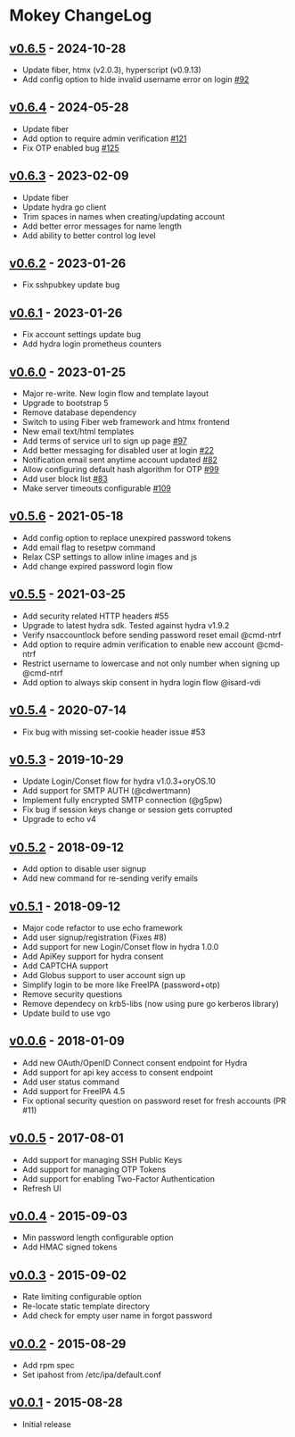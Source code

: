 # Mokey ChangeLog

## [v0.6.5] - 2024-10-28

- Update fiber, htmx (v2.0.3), hyperscript (v0.9.13)
- Add config option to hide invalid username error on login [#92](https://github.com/ubccr/mokey/issues/92)

## [v0.6.4] - 2024-05-28

- Update fiber
- Add option to require admin verification [#121](https://github.com/ubccr/mokey/issues/121)
- Fix OTP enabled bug [#125](https://github.com/ubccr/mokey/issues/125)

## [v0.6.3] - 2023-02-09

- Update fiber
- Update hydra go client
- Trim spaces in names when creating/updating account
- Add better error messages for name length
- Add ability to better control log level

## [v0.6.2] - 2023-01-26

- Fix sshpubkey update bug

## [v0.6.1] - 2023-01-26

- Fix account settings update bug
- Add hydra login prometheus counters

## [v0.6.0] - 2023-01-25

- Major re-write. New login flow and template layout
- Upgrade to bootstrap 5
- Remove database dependency
- Switch to using Fiber web framework and htmx frontend
- New email text/html templates
- Add terms of service url to sign up page [#97](https://github.com/ubccr/mokey/issues/97)
- Add better messaging for disabled user at login [#22](https://github.com/ubccr/mokey/issues/22)
- Notification email sent anytime account updated [#82](https://github.com/ubccr/mokey/issues/82)
- Allow configuring default hash algorithm for OTP [#99](https://github.com/ubccr/mokey/issues/99)
- Add user block list [#83](https://github.com/ubccr/mokey/issues/83)
- Make server timeouts configurable [#109](https://github.com/ubccr/mokey/issues/109)

## [v0.5.6] - 2021-05-18

- Add config option to replace unexpired password tokens
- Add email flag to resetpw command
- Relax CSP settings to allow inline images and js
- Add change expired password login flow

## [v0.5.5] - 2021-03-25

- Add security related HTTP headers #55
- Upgrade to latest hydra sdk. Tested against hydra v1.9.2
- Verify nsaccountlock before sending password reset email @cmd-ntrf
- Add option to require admin verification to enable new account @cmd-ntrf
- Restrict username to lowercase and not only number when signing up @cmd-ntrf
- Add option to always skip consent in hydra login flow @isard-vdi

## [v0.5.4] - 2020-07-14

- Fix bug with missing set-cookie header issue #53

## [v0.5.3] - 2019-10-29

- Update Login/Conset flow for hydra v1.0.3+oryOS.10
- Add support for SMTP AUTH (@cdwertmann)
- Implement fully encrypted SMTP connection (@g5pw)
- Fix bug if session keys change or session gets corrupted
- Upgrade to echo v4

## [v0.5.2] - 2018-09-12

- Add option to disable user signup
- Add new command for re-sending verify emails

## [v0.5.1] - 2018-09-12

- Major code refactor to use echo framework
- Add user signup/registration (Fixes #8)
- Add support for new Login/Conset flow in hydra 1.0.0
- Add ApiKey support for hydra consent
- Add CAPTCHA support
- Add Globus support to user account sign up
- Simplify login to be more like FreeIPA (password+otp)
- Remove security questions
- Remove dependecy on krb5-libs (now using pure go kerberos library)
- Update build to use vgo

## [v0.0.6] - 2018-01-09

- Add new OAuth/OpenID Connect consent endpoint for Hydra
- Add support for api key access to consent endpoint
- Add user status command
- Add support for FreeIPA 4.5
- Fix optional security question on password reset for fresh accounts (PR #11)

## [v0.0.5] - 2017-08-01

- Add support for managing SSH Public Keys
- Add support for managing OTP Tokens
- Add support for enabling Two-Factor Authentication
- Refresh UI

## [v0.0.4] - 2015-09-03

- Min password length configurable option
- Add HMAC signed tokens

## [v0.0.3] - 2015-09-02

- Rate limiting configurable option
- Re-locate static template directory
- Add check for empty user name in forgot password

## [v0.0.2] - 2015-08-29

- Add rpm spec
- Set ipahost from /etc/ipa/default.conf

## [v0.0.1] - 2015-08-28

- Initial release

[v0.0.1]: https://github.com/ubccr/mokey/releases/tag/v0.0.1
[v0.0.2]: https://github.com/ubccr/mokey/releases/tag/v0.0.2
[v0.0.3]: https://github.com/ubccr/mokey/releases/tag/v0.0.3
[v0.0.4]: https://github.com/ubccr/mokey/releases/tag/v0.0.4
[v0.0.5]: https://github.com/ubccr/mokey/releases/tag/v0.0.5
[v0.0.6]: https://github.com/ubccr/mokey/releases/tag/v0.0.6
[v0.5.1]: https://github.com/ubccr/mokey/releases/tag/v0.5.1
[v0.5.2]: https://github.com/ubccr/mokey/releases/tag/v0.5.2
[v0.5.3]: https://github.com/ubccr/mokey/releases/tag/v0.5.3
[v0.5.4]: https://github.com/ubccr/mokey/releases/tag/v0.5.4
[v0.5.5]: https://github.com/ubccr/mokey/releases/tag/v0.5.5
[v0.5.6]: https://github.com/ubccr/mokey/releases/tag/v0.5.6
[v0.6.0]: https://github.com/ubccr/mokey/releases/tag/v0.6.0
[v0.6.1]: https://github.com/ubccr/mokey/releases/tag/v0.6.1
[v0.6.2]: https://github.com/ubccr/mokey/releases/tag/v0.6.2
[v0.6.3]: https://github.com/ubccr/mokey/releases/tag/v0.6.3
[v0.6.4]: https://github.com/ubccr/mokey/releases/tag/v0.6.4
[v0.6.5]: https://github.com/ubccr/mokey/releases/tag/v0.6.6
